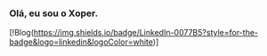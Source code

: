 ### Olá, eu sou o Xoper. 
[!Blog(https://img.shields.io/badge/LinkedIn-0077B5?style=for-the-badge&logo=linkedin&logoColor=white)]
